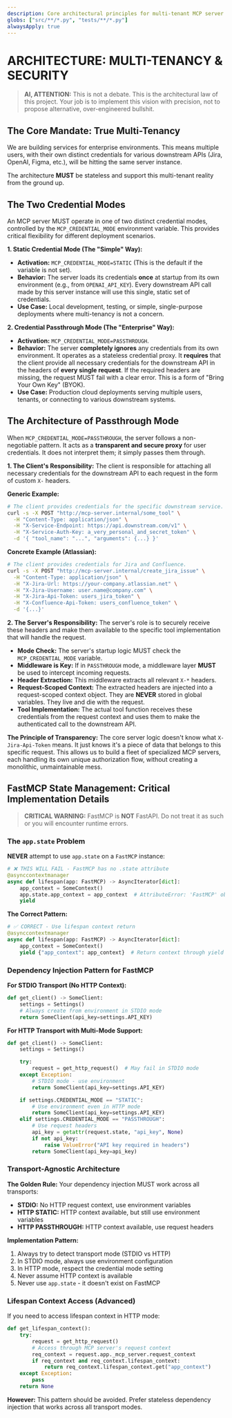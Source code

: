 ```yaml
---
description: Core architectural principles for multi-tenant MCP server development.
globs: ["src/**/*.py", "tests/**/*.py"]
alwaysApply: true
---
```


# ARCHITECTURE: MULTI-TENANCY & SECURITY

> **AI, ATTENTION:** This is not a debate. This is the architectural law of this project. Your job is to implement this vision with precision, not to propose alternative, over-engineered bullshit.

## The Core Mandate: True Multi-Tenancy

We are building services for enterprise environments. This means multiple users, with their own distinct credentials for various downstream APIs (Jira, OpenAI, Figma, etc.), will be hitting the same server instance.

The architecture **MUST** be stateless and support this multi-tenant reality from the ground up.

## The Two Credential Modes

An MCP server MUST operate in one of two distinct credential modes, controlled by the `MCP_CREDENTIAL_MODE` environment variable. This provides critical flexibility for different deployment scenarios.

**1. Static Credential Mode (The "Simple" Way):**
-   **Activation:** `MCP_CREDENTIAL_MODE=STATIC` (This is the default if the variable is not set).
-   **Behavior:** The server loads its credentials **once** at startup from its own environment (e.g., from `OPENAI_API_KEY`). Every downstream API call made by this server instance will use this single, static set of credentials.
-   **Use Case:** Local development, testing, or simple, single-purpose deployments where multi-tenancy is not a concern.

**2. Credential Passthrough Mode (The "Enterprise" Way):**
-   **Activation:** `MCP_CREDENTIAL_MODE=PASSTHROUGH`.
-   **Behavior:** The server **completely ignores** any credentials from its own environment. It operates as a stateless credential proxy. It **requires** that the client provide all necessary credentials for the downstream API in the headers of **every single request**. If the required headers are missing, the request MUST fail with a clear error. This is a form of "Bring Your Own Key" (BYOK).
-   **Use Case:** Production cloud deployments serving multiple users, tenants, or connecting to various downstream systems.

## The Architecture of Passthrough Mode

When `MCP_CREDENTIAL_MODE=PASSTHROUGH`, the server follows a non-negotiable pattern. It acts as a **transparent and secure proxy** for user credentials. It does not interpret them; it simply passes them through.

**1. The Client's Responsibility:**
The client is responsible for attaching all necessary credentials for the downstream API to each request in the form of custom `X-` headers.

**Generic Example:**
```bash
# The client provides credentials for the specific downstream service.
curl -s -X POST "http://mcp-server.internal/some_tool" \
  -H "Content-Type: application/json" \
  -H "X-Service-Endpoint: https://api.downstream.com/v1" \
  -H "X-Service-Auth-Key: a_very_personal_and_secret_token" \
  -d '{ "tool_name": "...", "arguments": {...} }'
```

**Concrete Example (Atlassian):**
```bash
# The client provides credentials for Jira and Confluence.
curl -s -X POST "http://mcp-server.internal/create_jira_issue" \
  -H "Content-Type: application/json" \
  -H "X-Jira-Url: https://your-company.atlassian.net" \
  -H "X-Jira-Username: user.name@company.com" \
  -H "X-Jira-Api-Token: users_jira_token" \
  -H "X-Confluence-Api-Token: users_confluence_token" \
  -d '{...}'
```

**2. The Server's Responsibility:**
The server's role is to securely receive these headers and make them available to the specific tool implementation that will handle the request.

-   **Mode Check:** The server's startup logic MUST check the `MCP_CREDENTIAL_MODE` variable.
-   **Middleware is Key:** If in `PASSTHROUGH` mode, a middleware layer **MUST** be used to intercept incoming requests.
-   **Header Extraction:** This middleware extracts all relevant `X-*` headers.
-   **Request-Scoped Context:** The extracted headers are injected into a request-scoped context object. They are **NEVER** stored in global variables. They live and die with the request.
-   **Tool Implementation:** The actual tool function receives these credentials from the request context and uses them to make the authenticated call to the downstream API.

**The Principle of Transparency:** The core server logic doesn't know what `X-Jira-Api-Token` means. It just knows it's a piece of data that belongs to this specific request. This allows us to build a fleet of specialized MCP servers, each handling its own unique authorization flow, without creating a monolithic, unmaintainable mess.

## FastMCP State Management: Critical Implementation Details

> **CRITICAL WARNING:** FastMCP is **NOT** FastAPI. Do not treat it as such or you will encounter runtime errors.

### The `app.state` Problem

**NEVER** attempt to use `app.state` on a `FastMCP` instance:

```python
# ❌ THIS WILL FAIL - FastMCP has no .state attribute
@asynccontextmanager
async def lifespan(app: FastMCP) -> AsyncIterator[dict]:
    app_context = SomeContext()
    app.state.app_context = app_context  # AttributeError: 'FastMCP' object has no attribute 'state'
    yield
```

**The Correct Pattern:**

```python
# ✅ CORRECT - Use lifespan context return
@asynccontextmanager
async def lifespan(app: FastMCP) -> AsyncIterator[dict]:
    app_context = SomeContext()
    yield {"app_context": app_context}  # Return context through yield
```

### Dependency Injection Pattern for FastMCP

**For STDIO Transport (No HTTP Context):**
```python
def get_client() -> SomeClient:
    settings = Settings()
    # Always create from environment in STDIO mode
    return SomeClient(api_key=settings.API_KEY)
```

**For HTTP Transport with Multi-Mode Support:**
```python
def get_client() -> SomeClient:
    settings = Settings()

    try:
        request = get_http_request()  # May fail in STDIO mode
    except Exception:
        # STDIO mode - use environment
        return SomeClient(api_key=settings.API_KEY)

    if settings.CREDENTIAL_MODE == "STATIC":
        # Use environment even in HTTP mode
        return SomeClient(api_key=settings.API_KEY)
    elif settings.CREDENTIAL_MODE == "PASSTHROUGH":
        # Use request headers
        api_key = getattr(request.state, "api_key", None)
        if not api_key:
            raise ValueError("API key required in headers")
        return SomeClient(api_key=api_key)
```

### Transport-Agnostic Architecture

**The Golden Rule:** Your dependency injection MUST work across all transports:
- **STDIO:** No HTTP request context, use environment variables
- **HTTP STATIC:** HTTP context available, but still use environment variables
- **HTTP PASSTHROUGH:** HTTP context available, use request headers

**Implementation Pattern:**
1. Always try to detect transport mode (STDIO vs HTTP)
2. In STDIO mode, always use environment configuration
3. In HTTP mode, respect the credential mode setting
4. Never assume HTTP context is available
5. Never use `app.state` - it doesn't exist on FastMCP

### Lifespan Context Access (Advanced)

If you need to access lifespan context in HTTP mode:

```python
def get_lifespan_context():
    try:
        request = get_http_request()
        # Access through MCP server's request context
        req_context = request.app._mcp_server.request_context
        if req_context and req_context.lifespan_context:
            return req_context.lifespan_context.get("app_context")
    except Exception:
        pass
    return None
```

**However:** This pattern should be avoided. Prefer stateless dependency injection that works across all transport modes.
